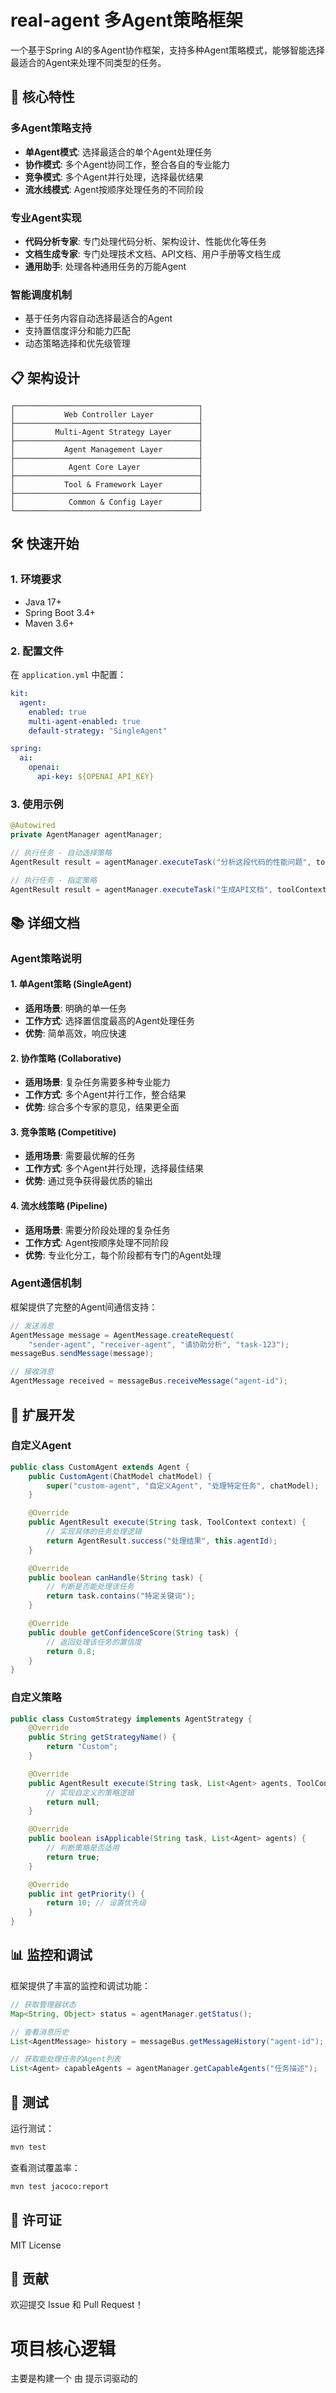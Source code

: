 # real-agent 多Agent策略框架

一个基于Spring AI的多Agent协作框架，支持多种Agent策略模式，能够智能选择最适合的Agent来处理不同类型的任务。

## 🚀 核心特性

### 多Agent策略支持
- **单Agent模式**: 选择最适合的单个Agent处理任务
- **协作模式**: 多个Agent协同工作，整合各自的专业能力
- **竞争模式**: 多个Agent并行处理，选择最优结果
- **流水线模式**: Agent按顺序处理任务的不同阶段

### 专业Agent实现
- **代码分析专家**: 专门处理代码分析、架构设计、性能优化等任务
- **文档生成专家**: 专门处理技术文档、API文档、用户手册等文档生成
- **通用助手**: 处理各种通用任务的万能Agent

### 智能调度机制
- 基于任务内容自动选择最适合的Agent
- 支持置信度评分和能力匹配
- 动态策略选择和优先级管理

## 📋 架构设计

```
┌─────────────────────────────────────────┐
│           Web Controller Layer          │
├─────────────────────────────────────────┤
│         Multi-Agent Strategy Layer      │
├─────────────────────────────────────────┤
│           Agent Management Layer        │
├─────────────────────────────────────────┤
│            Agent Core Layer             │
├─────────────────────────────────────────┤
│           Tool & Framework Layer        │
├─────────────────────────────────────────┤
│            Common & Config Layer        │
└─────────────────────────────────────────┘
```

## 🛠️ 快速开始

### 1. 环境要求
- Java 17+
- Spring Boot 3.4+
- Maven 3.6+

### 2. 配置文件
在 `application.yml` 中配置：

```yaml
kit:
  agent:
    enabled: true
    multi-agent-enabled: true
    default-strategy: "SingleAgent"

spring:
  ai:
    openai:
      api-key: ${OPENAI_API_KEY}
```

### 3. 使用示例

```java
@Autowired
private AgentManager agentManager;

// 执行任务 - 自动选择策略
AgentResult result = agentManager.executeTask("分析这段代码的性能问题", toolContext);

// 执行任务 - 指定策略
AgentResult result = agentManager.executeTask("生成API文档", toolContext, "Collaborative");
```

## 📚 详细文档

### Agent策略说明

#### 1. 单Agent策略 (SingleAgent)
- **适用场景**: 明确的单一任务
- **工作方式**: 选择置信度最高的Agent处理任务
- **优势**: 简单高效，响应快速

#### 2. 协作策略 (Collaborative)
- **适用场景**: 复杂任务需要多种专业能力
- **工作方式**: 多个Agent并行工作，整合结果
- **优势**: 综合多个专家的意见，结果更全面

#### 3. 竞争策略 (Competitive)
- **适用场景**: 需要最优解的任务
- **工作方式**: 多个Agent并行处理，选择最佳结果
- **优势**: 通过竞争获得最优质的输出

#### 4. 流水线策略 (Pipeline)
- **适用场景**: 需要分阶段处理的复杂任务
- **工作方式**: Agent按顺序处理不同阶段
- **优势**: 专业化分工，每个阶段都有专门的Agent处理

### Agent通信机制

框架提供了完整的Agent间通信支持：

```java
// 发送消息
AgentMessage message = AgentMessage.createRequest(
    "sender-agent", "receiver-agent", "请协助分析", "task-123");
messageBus.sendMessage(message);

// 接收消息
AgentMessage received = messageBus.receiveMessage("agent-id");
```

## 🔧 扩展开发

### 自定义Agent

```java
public class CustomAgent extends Agent {
    public CustomAgent(ChatModel chatModel) {
        super("custom-agent", "自定义Agent", "处理特定任务", chatModel);
    }

    @Override
    public AgentResult execute(String task, ToolContext context) {
        // 实现具体的任务处理逻辑
        return AgentResult.success("处理结果", this.agentId);
    }

    @Override
    public boolean canHandle(String task) {
        // 判断是否能处理该任务
        return task.contains("特定关键词");
    }

    @Override
    public double getConfidenceScore(String task) {
        // 返回处理该任务的置信度
        return 0.8;
    }
}
```

### 自定义策略

```java
public class CustomStrategy implements AgentStrategy {
    @Override
    public String getStrategyName() {
        return "Custom";
    }

    @Override
    public AgentResult execute(String task, List<Agent> agents, ToolContext context) {
        // 实现自定义的策略逻辑
        return null;
    }

    @Override
    public boolean isApplicable(String task, List<Agent> agents) {
        // 判断策略是否适用
        return true;
    }

    @Override
    public int getPriority() {
        return 10; // 设置优先级
    }
}
```

## 📊 监控和调试

框架提供了丰富的监控和调试功能：

```java
// 获取管理器状态
Map<String, Object> status = agentManager.getStatus();

// 查看消息历史
List<AgentMessage> history = messageBus.getMessageHistory("agent-id");

// 获取能处理任务的Agent列表
List<Agent> capableAgents = agentManager.getCapableAgents("任务描述");
```

## 🧪 测试

运行测试：
```bash
mvn test
```

查看测试覆盖率：
```bash
mvn test jacoco:report
```

## 📄 许可证

MIT License

## 🤝 贡献

欢迎提交 Issue 和 Pull Request！

# 项目核心逻辑
主要是构建一个 由 提示词驱动的